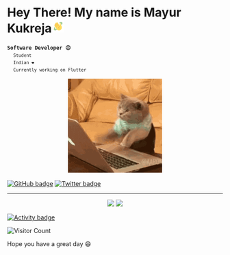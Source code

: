 <h1>Hey There! My name is Mayur Kukreja<img src="hello.gif" width="30px"></h1>
<code><strong>Software Developer 😉</strong>
  <code>Student</code>
  <code>Indian ❤️</code>
  <code>Currently working on Flutter</code>
</code>
<p align="center"> <img src="hello-there.gif"> </p>

[![GitHub badge][]][GitHub handle]
[![Twitter badge][]][Twitter handle]

<hr>

<p align="center">
  <img width="49%" src="https://github-readme-stats.vercel.app/api?username=mayurrkukreja&show_icons=true&theme=tokyonight" />
  <img width="49%" src="https://github-readme-streak-stats.herokuapp.com/?user=mayurrkukreja&theme=tokyonight" />
</p>


[![Activity badge]][Activity link]
<!--- [![Top Langs badge]][Top Langs link] -->

![Visitor Count](https://profile-counter.glitch.me/mayurrkukreja/count.svg)

Hope you have a great day 😄

[Twitter badge]: https://img.shields.io/twitter/follow/mayurrkukreja.svg?style=social&label=Follow
[Twitter handle]: https://twitter.com/intent/follow?screen_name=mayurkukreja26
[GitHub badge]: https://img.shields.io/github/followers/mayurrkukreja?style=social
[GitHub handle]: https://github.com/mayurrkukreja
[Top Langs badge]: https://github-readme-stats.vercel.app/api/top-langs/?username=mayurrkukreja&layout=compact&show_icons=true&hide_border=true&theme=dark
[Activity badge]: https://activity-graph.herokuapp.com/graph?username=mayurrkukreja&theme=react-dark
[Activity link]: https://activity-graph.herokuapp.com/
